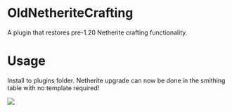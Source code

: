 # OldNetheriteCrafting
A plugin that restores pre-1.20 Netherite crafting functionality.
# Usage
Install to plugins folder. Netherite upgrade can now be done in the smithing table with no template required!  

![](https://i.postimg.cc/KYn2D40R/Sequence-05.gif)
